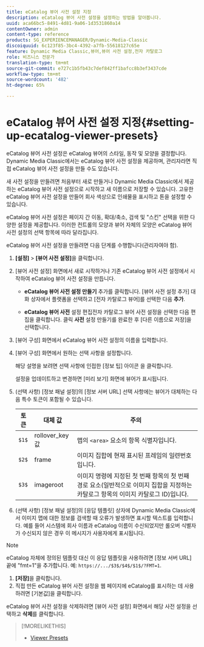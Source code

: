 ```yaml
---
title: eCatalog 뷰어 사전 설정 지정
description: eCatalog 뷰어 사전 설정을 설정하는 방법을 알아봅니다.
uuid: aca66bc5-8491-4d81-9a06-1d3531860a14
contentOwner: admin
content-type: reference
products: SG_EXPERIENCEMANAGER/Dynamic-Media-Classic
discoiquuid: 6c123f85-3bc4-4392-a7fb-55618127c65e
feature: Dynamic Media Classic,뷰어,뷰어 사전 설정,전자 카탈로그
role: 비즈니스 전문가
translation-type: tm+mt
source-git-commit: e727c1b5fb43c7def842ff1bafcc8b3ef3437cde
workflow-type: tm+mt
source-wordcount: '482'
ht-degree: 65%

---
```



# eCatalog 뷰어 사전 설정 지정{#setting-up-ecatalog-viewer-presets}

eCatalog 뷰어 사전 설정은 eCatalog 뷰어의 스타일, 동작 및 모양을 결정합니다. Dynamic Media Classic에서는 eCatalog 뷰어 사전 설정을 제공하며, 관리자라면 직접 eCatalog 뷰어 사전 설정을 만들 수도 있습니다.

새 사전 설정을 만들려면 처음부터 새로 만들거나 Dynamic Media Classic에서 제공하는 eCatalog 뷰어 사전 설정으로 시작하고 새 이름으로 저장할 수 있습니다. 고유한 eCatalog 뷰어 사전 설정을 만들어 회사 색상으로 인쇄물을 표시하고 톤을 설정할 수 있습니다.

eCatalog 뷰어 사전 설정은 페이지 간 이동, 확대/축소, 검색 및 &quot;스킨&quot; 선택을 위한 다양한 설정을 제공합니다. 이러한 컨트롤의 모양과 뷰어 자체의 모양은 eCatalog 뷰어 사전 설정의 선택 항목에 따라 달라집니다.

eCatalog 뷰어 사전 설정을 만들려면 다음 단계를 수행합니다(관리자여야 함).

1. **[설정]** > **[뷰어 사전 설정]**&#x200B;을 클릭합니다.
1. [뷰어 사전 설정] 화면에서 새로 시작하거나 기존 eCatalog 뷰어 사전 설정에서 시작하여 eCatalog 뷰어 사전 설정을 만듭니다.

   * **eCatalog 뷰어 사전 설정 만들기**
추가를 클릭합니다. [뷰어 사전 설정 추가] 대화 상자에서 플랫폼을 선택하고 [전자 카탈로그 뷰어]를 선택한 다음 
**추가**.

   * **eCatalog 뷰어 사전**
설정 편집전자 카탈로그 뷰어 사전 설정을 선택한 다음 편집을 클릭합니다. 클릭 
**사전** 설정 만들기를 완료한 후 [다른 이름으로 저장]을 선택합니다.

1. [뷰어 구성] 화면에서 eCatalog 뷰어 사전 설정의 이름을 입력합니다.
1. [뷰어 구성] 화면에서 원하는 선택 사항을 설정합니다.

   해당 설명을 보려면 선택 사항에 인접한 [정보 팁] 아이콘 을 클릭합니다.

   설정을 업데이트하고 변경하면 [미리 보기] 화면에 뷰어가 표시됩니다.

1. (선택 사항) [정보 패널 설정]의 [정보 서버 URL] 선택 사항에는 뷰어가 대체하는 다음 특수 토큰이 포함될 수 있습니다.

   | 토큰 | 대체 값 | 주의 |
   |--- |--- |--- |
   | `$1$` | rollover_key 값 | 맵의 `<area>` 요소의 항목 식별자입니다. |
   | `$2$` | frame | 이미지 집합에 현재 표시된 프레임의 일련번호입니다. |
   | `$3$` | imageroot | 이미지 명령에 지정된 첫 번째 항목의 첫 번째 경로 요소(일반적으로 이미지 집합을 지정하는 카탈로그 항목의 이미지 카탈로그 ID)입니다. |

1. (선택 사항) [정보 패널 설정]의 [응답 템플릿] 상자에 Dynamic Media Classic에서 이미지 맵에 대한 정보를 검색할 때 오류가 발생하면 표시할 텍스트를 입력합니다. 예를 들어 시스템에 회사 이름과 eCatalog 이름이 수신되었지만 롤오버 식별자가 수신되지 않은 경우 이 메시지가 사용자에게 표시됩니다.

>[!NOTE]
>
>eCatalog 자체에 정의된 템플릿 대신 이 응답 템플릿을 사용하려면 [정보 서버 URL] 끝에 &quot;fmt=1&quot;을 추가합니다. 예: `https://.../$3$/$4$/$1$/?FMT=1`.

1. **[저장]**&#x200B;을 클릭합니다.
1. 직접 만든 eCatalog 뷰어 사전 설정을 웹 페이지에 eCatalog를 표시하는 데 사용하려면 [기본값]을 클릭합니다.

eCatalog 뷰어 사전 설정을 삭제하려면 [뷰어 사전 설정] 화면에서 해당 사전 설정을 선택하고 **삭제**&#x200B;를 클릭합니다.

>[!MORELIKETHIS]
>
>* [Viewer Presets](application-setup.md#viewer_presets)

